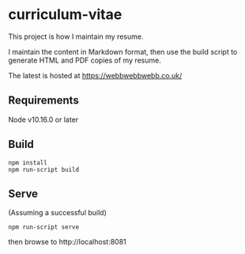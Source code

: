 # curriculum-vitae
This project is how I maintain my resume.

I maintain the content in Markdown format, then use the build script to generate HTML and PDF copies of my resume.

The latest is hosted at https://webbwebbwebb.co.uk/

## Requirements
Node v10.16.0 or later

## Build
```
npm install
npm run-script build
```

## Serve
(Assuming a successful build)
```
npm run-script serve
```
then browse to http://localhost:8081
